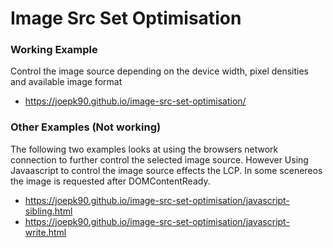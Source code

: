 # Image Src Set Optimisation

### Working Example
Control the image source depending on the device width, pixel densities and available image format
- https://joepk90.github.io/image-src-set-optimisation/

### Other Examples (Not working)
The following two examples looks at using the browsers network connection to further control the selected image source. However Using Javaascript to control the image source effects the LCP. In some scenereos the image is requested after DOMContentReady.
- https://joepk90.github.io/image-src-set-optimisation/javascript-sibling.html
- https://joepk90.github.io/image-src-set-optimisation/javascript-write.html